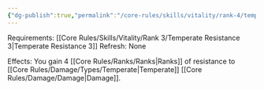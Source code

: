 ```yaml
---
{"dg-publish":true,"permalink":"/core-rules/skills/vitality/rank-4/temperate-resistance-4/"}
---
```


Requirements: [[Core Rules/Skills/Vitality/Rank 3/Temperate Resistance 3\|Temperate Resistance 3]]
Refresh: None

Effects:
You gain 4 [[Core Rules/Ranks/Ranks\|Ranks]] of resistance to [[Core Rules/Damage/Types/Temperate\|Temperate]] [[Core Rules/Damage/Damage\|Damage]].


